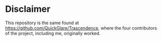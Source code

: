 # Disclaimer

This repository is the same found at https://github.com/QuickGlare/Trascendence, where the four contributors of the project, including me, originally worked.
